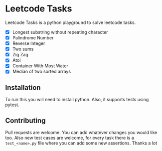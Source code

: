# Leetcode Tasks

Leetcode Tasks is a python playground to solve leetcode tasks.

- [x] Longest substring without repeating character
- [x] Palindrome Number
- [x] Reverse Integer
- [x] Two sums
- [x] Zig Zag
- [x] Atoi
- [x] Container With Most Water
- [x] Median of two sorted arrays

## Installation

To run this you will need to install python. Also, it supports tests using pytest.

## Contributing
Pull requests are welcome. You can add whatever changes you would like too. Also new test cases are welcome, for every task there is a ` test_<name>.py ` file where you can add some new assertions. Thanks a lot
